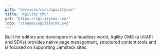 ```yaml
---
path: "services/cmss/agilitycms"
title: "Agility CMS"
url: "https://agilitycms.com/"
logo: "/images/agilitycms.svg"
---
```


Built for editors and developers in a headless world, Agility CMS (a UI/API and SDKs) provides native page management, structured content tools and is focused on supporting Jamstack sites.